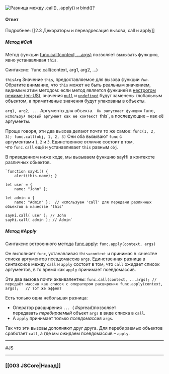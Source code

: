 ![Разница между `.call()`, `.apply()` и `bind()`?](https://youtu.be/rlWgI7AvV18?t=548)

#### Ответ
Подробнее: [[2.3 Декораторы и переадресация вызова, сall и apply]]

##### Метод #Call
Метод функции [func.call(context, …args)](https://developer.mozilla.org/ru/docs/Web/JavaScript/Reference/Global_Objects/Function/call)  позволяет вызывать функцию, явно устанавливая `this`.

Синтаксис: `func.call(context, arg1, arg2, ...)

`thisArg` Значение `this`, предоставляемое для вызова функции _`fun`_. 
Обратите внимание, что `this` может не быть реальным значением, видимым этим методом: если метод является функцией в [нестрогом режиме (en-US)](https://developer.mozilla.org/en-US/docs/Web/JavaScript/Reference/Strict_mode "Currently only available in English (US)"), значения [`null`](https://developer.mozilla.org/ru/docs/Web/JavaScript/Reference/Operators/null) и [`undefined`](https://developer.mozilla.org/ru/docs/Web/JavaScript/Reference/Global_Objects/undefined) будут заменены глобальным объектом, а примитивные значения будут упакованы в объекты.

`arg1, arg2, ...` Аргументы для объекта.
`
Он запускает функцию `func`, используя первый аргумент как её контекст `this`, а последующие – как её аргументы.

Проще говоря, эти два вызова делают почти то же самое:
`func(1, 2, 3); func.call(obj, 1, 2, 3)`
Они оба вызывают `func` с аргументами `1`, `2` и `3`. Единственное отличие состоит в том, что `func.call` ещё и устанавливает `this` равным `obj`.

В приведенном ниже коде, мы вызываем функцию sayHi в контексте различных обьектов.
~~~
`function sayHi() {   
	alert(this.name); }  

let user = { 
	name: "John" }; 

let admin = { 
	name: "Admin" };  // используем 'call' для передачи различных объектов в качестве 'this' 
	
sayHi.call( user ); // John 
sayHi.call( admin ); // Admin`
~~~

##### Метод #Apply
Синтаксис встроенного метода [func.apply](https://developer.mozilla.org/ru/docs/Web/JavaScript/Reference/Global_Objects/Function/apply): `func.apply(context, args)`

Он выполняет `func`, устанавливая `this=context` и принимая в качестве списка аргументов псевдомассив `args`.
Единственная разница в синтаксисе между `call` и `apply` состоит в том, что `call` ожидает список аргументов, в то время как `apply` принимает псевдомассив.

Эти два вызова почти эквивалентны:
`func.call(context, ...args); // передаёт массив как список с оператором расширения func.apply(context, args);   // тот же эффект`

Есть только одна небольшая разница:
-   Оператор расширения `...`  ( #spread)позволяет передавать _перебираемый_ объект `args` в виде списка в `call`.
-   А `apply` принимает только _псевдомассив_ `args`.

Так что эти вызовы дополняют друг друга. 
Для перебираемых объектов сработает `call`, а где мы ожидаем псевдомассив – `apply`.


___
 #JS 

___

### [[003 JSCore|Назад]]